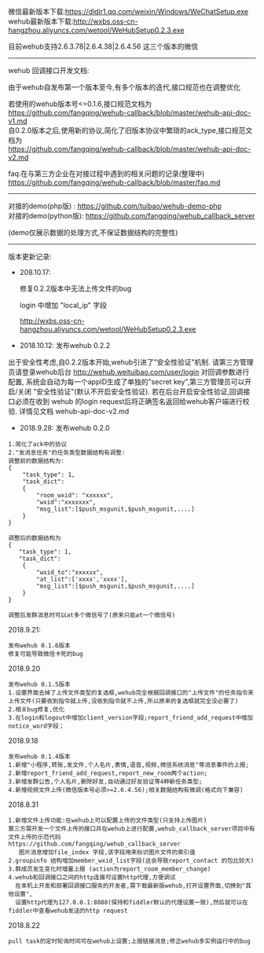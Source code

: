 微信最新版本下载:https://dldir1.qq.com/weixin/Windows/WeChatSetup.exe  
wehub最新版本下载:http://wxbs.oss-cn-hangzhou.aliyuncs.com/wetool/WeHubSetup0.2.3.exe

目前wehub支持2.6.3.78|2.6.4.38|2.6.4.56 这三个版本的微信

------

wehub 回调接口开发文档: 

由于wehub自发布第一个版本至今,有多个版本的迭代,接口规范也在调整优化

若使用的wehub版本号<=0.1.6,接口规范文档为  
https://github.com/fangqing/wehub-callback/blob/master/wehub-api-doc-v1.md  
自0.2.0版本之后,使用新的协议,简化了旧版本协议中繁琐的ack_type,接口规范文档为  
https://github.com/fangqing/wehub-callback/blob/master/wehub-api-doc-v2.md

faq:在与第三方企业在对接过程中遇到的相关问题的记录(整理中)     
https://github.com/fangqing/wehub-callback/blob/master/faq.md	

------
对接的demo(php版) : https://github.com/tuibao/wehub-demo-php  
对接的demo(python版): https://github.com/fangqing/wehub_callback_server  

(demo仅展示数据的处理方式,不保证数据结构的完整性)

------
版本更新记录:  

- 208.10.17:

   修复0.2.2版本中无法上传文件的bug

  login 中增加 "local_ip" 字段

  http://wxbs.oss-cn-hangzhou.aliyuncs.com/wetool/WeHubSetup0.2.3.exe

-  2018.10.12:
发布wehub 0.2.2

出于安全性考虑,自0.2.2版本开始,wehub引进了"安全性验证"机制. 请第三方管理员请登录wehub后台 http://wehub.weituibao.com/user/login 对回调参数进行配置, 系统会自动为每一个appID生成了单独的"secret key",第三方管理员可以开启/关闭 "安全性验证"(默认不开启安全性验证). 若在后台开启安全性验证,回调接口必须在收到 wehub 的login request后将正确签名返回给wehub客户端进行校验. 详情见文档 wehub-api-doc-v2.md

- 2018.9.28:
  发布wehub 0.2.0 

```
1.简化了ack中的协议
2."发消息任务"的任务类型数据结构有调整:  
调整前的数据结构为: 
{
    "task_type": 1,  
    "task_dict":
    {	
    	"room_wxid": "xxxxxx",  
    	"wxid":"xxxxxxx",	   				  
    	"msg_list":[$push_msgunit,$push_msgunit,....] 
	}
}

调整后的数据结构为
{
   "task_type": 1,  
   "task_dict":
    {	
        "wxid_to":"xxxxxx",  	
        "at_list":['xxxx','xxxx'],  
    	"msg_list":[$push_msgunit,$push_msgunit,....] 
	}
}

调整后发群消息时可以at多个微信号了(原来只能at一个微信号)
```

2018.9.21:

```
发布wehub 0.1.6版本
修复可能导致微信卡死的bug
```

2018.9.20
```
发布wehub 0.1.5版本
1.设置界面去掉了上传文件类型的复选框,wehub完全根据回调接口的"上传文件"的任务指令来上传文件(只要收到指令就上传,没收到指令就不上传,所以原来的复选框就完全没必要了)
2.相关bug修复,优化
3.在login和logout中增加client_version字段;report_friend_add_request中增加notice_word字段；
```

2018.9.18
```
发布wehub 0.1.4版本
1.新增"小程序,转账,发文件,个人名片,表情,语音,视频,微信系统消息"等消息事件的上报;
2.新增report_friend_add_request,report_new_room两个action;
3.新增发群公告,个人名片,删除好友,自动通过好友验证等4种新任务类型; 
4.新增视频文件上传(微信版本号必须>=2.6.4.56);相关数据结构有微调(格式向下兼容)
```

2018.8.31
```
1.新增文件上传功能:在wehub上可以配置上传的文件类型(只支持上传图片)
第三方需开发一个文件上传的接口并在wehub上进行配置,wehub_callback_server项目中有文件上传的示范代码  
https://github.com/fangqing/wehub_callback_server
   图片消息增加file_index 字段,该字段用来标识图片文件的索引值
2.groupinfo 结构增加member_wxid_list字段(这会导致report_contact 的包比较大)
3.群成员发生变化时增量上报 (action为report_room_member_change)
4.wehub和回调接口之间的http连接可设置http代理,方便调试
  在本机上开发和部署回调接口服务的开发者,需下载最新版wehub,打开设置界面,切换到"其他设置", 
  设置http代理为127.0.0.1:8888(保持和fiddler默认的代理设置一致),然后就可以在fiddler中查看wehub发送的http request
```

2018.8.22
```
pull task的定时轮询时间可在wehub上设置;上报链接消息;修正wehub多实例运行中的bug
```


